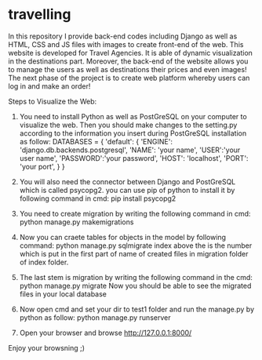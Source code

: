 # travelling
In this repository I provide back-end codes including Django as well as HTML, CSS and JS files with images to create front-end of the web. This website is developed for Travel Agencies. It is able of dynamic visualization in the destinations part. Moreover, the back-end of the website allows you to manage the users as well as destinations their prices and even images! The next phase of the project is to create web platform whereby users can log in and make an order!

Steps to Visualize the Web:

1. You need to install Python as well as PostGreSQL on your computer to visualize the web. Then you should make changes to the setting.py    according to the information you insert during PostGreSQL installation as follow:
    DATABASES = {
    'default': {
        'ENGINE': 'django.db.backends.postgresql',
        'NAME': 'your name',
        'USER':'your user name',
        'PASSWORD':'your password',
        'HOST': 'localhost',
        'PORT': 'your port',
      }
    }
2. You will also need the connector between Django and PostGreSQL which is called psycopg2. you can use pip of python to install it by        following command in cmd: 
   pip install psycopg2

3. You need to create migration by writing the following command in cmd:
   python manage.py makemigrations
4. Now you can craete tables for objects in the model by following command:
   python manage.py sqlmigrate index <migrationfilenumber>
   above the <migrationfilenumber> is the number which is put in the first part of name of created files in migration folder of index        folder. 
5. The last stem is migration by writing the following command in the cmd:
   python manage.py migrate
   Now you should be able to see the migrated files in your local database
6. Now open cmd and set your dir to test1 folder and run the manage.py by python as follow:
   python manage.py runserver
7. Open your browser and browse http://127.0.0.1:8000/
  
Enjoy your browsning ;)
